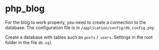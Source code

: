 # php_blog

For the blog to work properly, 
you need to create a connection to the database. 
The configuration file is in `/application/config/db_config.php`

Create a database with tables such as `posts` /` users`.
Settings in the root folder in the file `db.sql`
